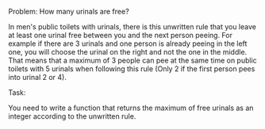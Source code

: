 Problem:
How many urinals are free?

In men's public toilets with urinals, there is this unwritten rule that you leave at least one urinal free between you and
the next person peeing. For example if there are 3 urinals and one person is already peeing in the left one, you will
choose the urinal on the right and not the one in the middle. That means that a maximum of 3 people can pee at the
same time on public toilets with 5 urinals when following this rule (Only 2 if the first person pees into urinal 2 or 4). 


Task:

You need to write a function that returns the maximum of free urinals as an integer according to the unwritten rule. 